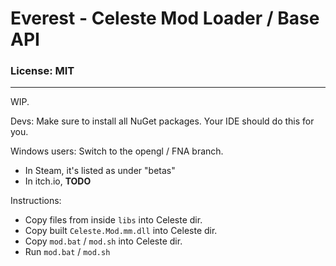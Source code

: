 # Everest - Celeste Mod Loader / Base API

### License: MIT

----

WIP.

Devs: Make sure to install all NuGet packages. Your IDE should do this for you.

Windows users: Switch to the opengl / FNA branch.
- In Steam, it's listed as under "betas"
- In itch.io, **TODO**

Instructions:

- Copy files from inside `libs` into Celeste dir.
- Copy built `Celeste.Mod.mm.dll` into Celeste dir.
- Copy `mod.bat` / `mod.sh` into Celeste dir.
- Run `mod.bat` / `mod.sh`
